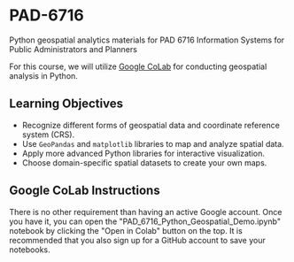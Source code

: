 # PAD-6716
Python geospatial analytics materials for PAD 6716 Information Systems for Public Administrators and Planners

For this course, we will utilize [Google CoLab](https://colab.google/) for conducting geospatial analysis in Python. 

## Learning Objectives
- Recognize different forms of geospatial data and coordinate reference system (CRS).
- Use `GeoPandas` and `matplotlib` libraries to map and analyze spatial data.
- Apply more advanced Python libraries for interactive visualization.
- Choose domain-specific spatial datasets to create your own maps.

## Google CoLab Instructions
There is no other requirement than having an active Google account. Once you have it, you can open the "PAD_6716_Python_Geospatial_Demo.ipynb" notebook by clicking the "Open in Colab" button on the top. It is recommended that you also sign up for a GitHub account to save your notebooks. 

